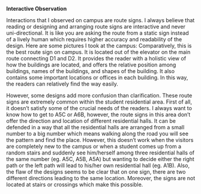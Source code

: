 **Interactive Observation**

Interactions that I observed on campus are route signs. I always believe that reading or designing and arranging route signs are interactive and never uni-directional. It is like you are asking the route from a static sign instead of a lively human which requires higher accuracy and readability of the design. Here are some pictures I took at the campus: Comparatively, this is the best route sign on campus. It is located out of the elevator on the main route connecting D1 and D2. It provides the reader with a holistic view of how the buildings are located, and offers the relative position among buildings, names of the buildings, and shapes of the building. It also contains some important locations or offices in each building. In this way, the readers can relatively find the way easily.



However, some designs add more confusion than clarification. These route signs are extremely common within the student residential area. First of all, it doesn’t satisfy some of the crucial needs of the readers. I always want to know how to get to A5C or A6B, however, the route signs in this area don’t offer the direction and location of different residential halls. It can be defended in a way that all the residential halls are arranged from a small number to a big number which means walking along the road you will see the pattern and find the place. However, this doesn’t work when the visitors are completely new to the campus or when a student comes up from a random stairs and suddenly see him/herself among three residential halls of the same number (eg. A5C, A5B, A5A) but wanting to decide either the right path or the left path will lead to his/her own residential hall (eg. A1B). Also, the flaw of the designs seems to be clear that on one sign, there are two different directions leading to the same location. Moreover, the signs are not located at stairs or crossings which make this possible.
